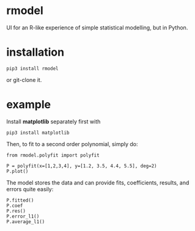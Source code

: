 # rmodel

UI for an R-like experience of simple statistical modelling, but in Python.

# installation

````{bash}
pip3 install rmodel
````
or git-clone it.

# example

Install **matplotlib** separately first with
````{bash}
pip3 install matplotlib
````

Then, to fit to a second order polynomial, simply do:

````{python}
from rmodel.polyfit import polyfit

P = polyfit(x=[1,2,3,4], y=[1.2, 3.5, 4.4, 5.5], deg=2)
P.plot()
````

The model stores the data and can provide fits, coefficients, results, and errors quite easily:

```{python}
P.fitted()
P.coef
P.res()
P.error_l1()
P.average_l1()
```
